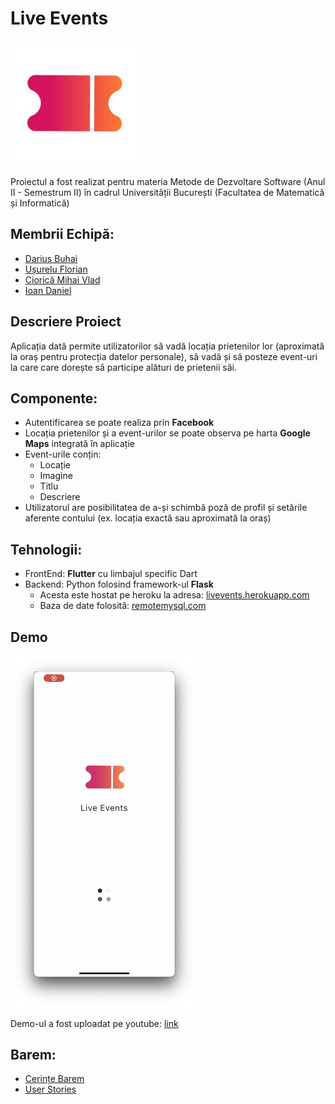 # Live Events 

<img src='https://github.com/UnibucPerformance/LiveEvents-Description/blob/main/logo.png' height='200'>

Proiectul a fost realizat pentru materia Metode de Dezvoltare Software (Anul II - Semestrum II) în cadrul Universității București (Facultatea de Matematică și Informatică)

## Membrii Echipă:
 - [Darius Buhai](https://github.com/DariusBuhai)
 - [Ușurelu Florian](https://github.com/usureluflorianr)
 - [Ciorică Mihai Vlad](https://github.com/vladciorica)
 - [Ioan Daniel](https://github.com/JohnnySavu)

## Descriere Proiect
Aplicația dată permite utilizatorilor să vadă locația prietenilor lor (aproximată la oraș pentru protecția datelor personale), să vadă și să posteze event-uri la care care dorește să participe alături de prietenii săi.

## Componente:
 - Autentificarea se poate realiza prin **Facebook**
 - Locația prietenilor și a event-urilor se poate observa pe harta **Google Maps** integrată în aplicație
 - Event-urile conțin: 
   - Locație
   - Imagine
   - Titlu
   - Descriere
 - Utilizatorul are posibilitatea de a-și schimbă poză de profil și setările aferente contului (ex. locația exactă sau aproximată la oraș)

## Tehnologii:
 - FrontEnd: **Flutter** cu limbajul specific Dart
 - Backend: Python folosind framework-ul **Flask**
    - Acesta este hostat pe heroku la adresa: [livevents.herokuapp.com](http://livevents.herokuapp.com)
    - Baza de date folosită: [remotemysql.com](https://remotemysql.com)

## Demo
<a href="https://youtu.be/QtYJyxary9w" title="Demo"><img src="https://github.com/UnibucPerformance/LiveEvents-Description/blob/main/demo.png" alt="Demo" width="300"/></a>

Demo-ul a fost uploadat pe youtube: [link](https://youtu.be/QtYJyxary9w)

## Barem:
 - [Cerințe Barem](https://github.com/UnibucPerformance/LiveEvents-Description/wiki/Cerinte-Barem)
 - [User Stories](https://github.com/UnibucPerformance/LiveEvents-Description/wiki/User-Stories)
